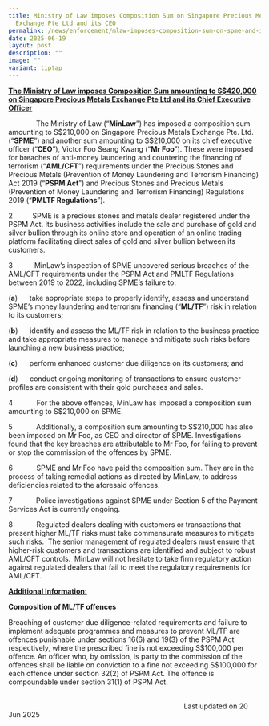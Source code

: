 ```yaml
---
title: Ministry of Law imposes Composition Sum on Singapore Precious Metals
  Exchange Pte Ltd and its CEO
permalink: /news/enforcement/mlaw-imposes-composition-sum-on-spme-and-its-ceo/
date: 2025-06-19
layout: post
description: ""
image: ""
variant: tiptap
---
```

<p><strong><u>The Ministry of Law imposes Composition Sum amounting to S$420,000 on Singapore Precious Metals Exchange Pte Ltd and its Chief Executive Officer</u></strong>
</p>
<p></p>
<p>&nbsp; &nbsp;&nbsp;&nbsp;&nbsp;&nbsp;&nbsp; &nbsp; &nbsp;&nbsp;&nbsp;The
Ministry of Law (“<strong>MinLaw</strong>”) has imposed a composition sum
amounting to S$210,000 on Singapore Precious Metals Exchange Pte. Ltd.
(“<strong>SPME</strong>”) and another sum amounting to S$210,000 on its
chief executive officer (“<strong>CEO</strong>”), Victor Foo Seang Kwang
(“<strong>Mr Foo</strong>”). These were imposed for breaches of anti-money
laundering and countering the financing of terrorism (“<strong>AML/CFT</strong>”)
requirements under the Precious Stones and Precious Metals (Prevention
of Money Laundering and Terrorism Financing) Act 2019 (“<strong>PSPM Act</strong>”)
and Precious Stones and Precious Metals (Prevention of Money Laundering
and Terrorism Financing) Regulations 2019 (“<strong>PMLTF Regulations</strong>”).</p>
<p>2&nbsp;&nbsp;&nbsp;&nbsp;&nbsp;&nbsp;&nbsp;&nbsp;&nbsp; SPME is a precious
stones and metals dealer registered under the PSPM Act. Its business activities
include the sale and purchase of gold and silver bullion through its online
store and operation of an online trading platform facilitating direct sales
of gold and silver bullion between its customers.</p>
<p></p>
<p>3&nbsp;&nbsp;&nbsp;&nbsp;&nbsp;&nbsp;&nbsp;&nbsp;&nbsp;&nbsp;&nbsp;MinLaw’s
inspection of SPME uncovered serious breaches of the AML/CFT requirements
under the PSPM Act and PMLTF Regulations between 2019 to 2022, including
SPME’s failure to:&nbsp;</p>
<p></p>
<p>(<strong>a</strong>)&nbsp;&nbsp;&nbsp;&nbsp;&nbsp; take appropriate steps
to properly identify, assess and understand SPME’s money laundering and
terrorism financing (“<strong>ML/TF</strong>”) risk in relation to its
customers;</p>
<p></p>
<p>(<strong>b</strong>)&nbsp;&nbsp;&nbsp;&nbsp;&nbsp; identify and assess
the ML/TF risk in relation to the business practice and take appropriate
measures to manage and mitigate such risks before launching a new business
practice;</p>
<p></p>
<p>(<strong>c</strong>)&nbsp;&nbsp;&nbsp;&nbsp;&nbsp; perform enhanced customer
due diligence on its customers; and</p>
<p></p>
<p>(<strong>d</strong>)&nbsp;&nbsp;&nbsp;&nbsp;&nbsp; conduct ongoing monitoring
of transactions to ensure customer profiles are consistent with their gold
purchases and sales.</p>
<p></p>
<p>4&nbsp;&nbsp;&nbsp;&nbsp;&nbsp;&nbsp;&nbsp;&nbsp;&nbsp;&nbsp;&nbsp;&nbsp;For
the above offences, MinLaw has imposed a composition sum amounting to S$210,000
on SPME.</p>
<p></p>
<p>5&nbsp;&nbsp;&nbsp;&nbsp;&nbsp;&nbsp;&nbsp;&nbsp;&nbsp;&nbsp;&nbsp;&nbsp;Additionally,
a composition sum amounting to S$210,000 has also been imposed on Mr Foo,
as CEO and director of SPME. Investigations found that the key breaches
are attributable to Mr Foo, for failing to prevent or stop the commission
of the offences by SPME.&nbsp;</p>
<p></p>
<p>6&nbsp;&nbsp;&nbsp;&nbsp;&nbsp;&nbsp;&nbsp;&nbsp;&nbsp;&nbsp;&nbsp;&nbsp;SPME
and Mr Foo have paid the composition sum. They are in the process of taking
remedial actions as directed by MinLaw, to address deficiencies related
to the aforesaid offences.</p>
<p></p>
<p>7&nbsp;&nbsp;&nbsp;&nbsp;&nbsp;&nbsp;&nbsp;&nbsp;&nbsp;&nbsp;&nbsp;&nbsp;Police
investigations against SPME under Section 5 of the Payment Services Act
is currently ongoing.</p>
<p></p>
<p>8&nbsp;&nbsp;&nbsp;&nbsp;&nbsp;&nbsp;&nbsp;&nbsp;&nbsp;&nbsp;&nbsp;&nbsp;Regulated
dealers dealing with customers or transactions that present higher ML/TF
risks must take commensurate measures to mitigate such risks.&nbsp; The
senior management of regulated dealers must ensure that higher-risk customers
and transactions are identified and subject to robust AML/CFT controls.&nbsp;
MinLaw will not hesitate to take firm regulatory action against regulated
dealers that fail to meet the regulatory requirements for AML/CFT.&nbsp;&nbsp;&nbsp;&nbsp;&nbsp;&nbsp;&nbsp;&nbsp;&nbsp;&nbsp;&nbsp;&nbsp;&nbsp;&nbsp;&nbsp;&nbsp;&nbsp;</p>
<p><strong><u>Additional Information:</u></strong>
</p>
<p></p>
<p><strong>Composition of ML/TF offences</strong>
</p>
<p></p>
<p>Breaching of customer due diligence-related requirements and failure to
implement adequate programmes and measures to prevent ML/TF are offences
punishable under sections 16(6) and 19(3) of the PSPM Act respectively,
where the prescribed fine is not exceeding S$100,000 per offence. An officer
who, by omission, is party to the commission of the offences shall be liable
on conviction to a fine not exceeding S$100,000 for each offence under
section 32(2) of PSPM Act. The offence is compoundable under section 31(1)
of PSPM Act.</p>
<p>&nbsp;&nbsp;&nbsp; &nbsp;&nbsp;&nbsp;&nbsp;&nbsp;&nbsp;&nbsp;&nbsp;&nbsp;&nbsp;&nbsp;&nbsp;&nbsp;&nbsp;&nbsp;&nbsp;&nbsp;&nbsp;&nbsp;&nbsp;&nbsp;&nbsp;&nbsp;&nbsp;&nbsp;&nbsp;&nbsp;&nbsp;&nbsp;&nbsp;&nbsp;&nbsp;&nbsp;&nbsp;&nbsp;&nbsp;&nbsp;&nbsp;&nbsp;&nbsp;&nbsp;&nbsp;&nbsp;&nbsp;&nbsp;&nbsp;&nbsp;&nbsp;&nbsp;&nbsp;&nbsp;&nbsp;&nbsp;&nbsp;&nbsp;&nbsp;&nbsp;&nbsp;&nbsp;&nbsp;&nbsp;&nbsp;&nbsp;&nbsp;&nbsp;&nbsp;&nbsp;&nbsp;
&nbsp;&nbsp;&nbsp;&nbsp;&nbsp;&nbsp;&nbsp;&nbsp;&nbsp;&nbsp;&nbsp;&nbsp;&nbsp;&nbsp;&nbsp;&nbsp;&nbsp;&nbsp;&nbsp;&nbsp;&nbsp;&nbsp;&nbsp;&nbsp;&nbsp;&nbsp;&nbsp;&nbsp;&nbsp;&nbsp;&nbsp;&nbsp;&nbsp;&nbsp;&nbsp;&nbsp;&nbsp;&nbsp;&nbsp;&nbsp;&nbsp;&nbsp;&nbsp;&nbsp;&nbsp;&nbsp;&nbsp;&nbsp;&nbsp;&nbsp;&nbsp;&nbsp;&nbsp;&nbsp;&nbsp;&nbsp;&nbsp;&nbsp;&nbsp;&nbsp;&nbsp;&nbsp;&nbsp;&nbsp;&nbsp;&nbsp;&nbsp;&nbsp;&nbsp;&nbsp;&nbsp;&nbsp;&nbsp;&nbsp;&nbsp;&nbsp;&nbsp;
&nbsp;&nbsp;&nbsp;&nbsp;&nbsp;&nbsp;&nbsp;&nbsp;&nbsp;&nbsp;&nbsp;Last
updated on 20 Jun 2025</p>